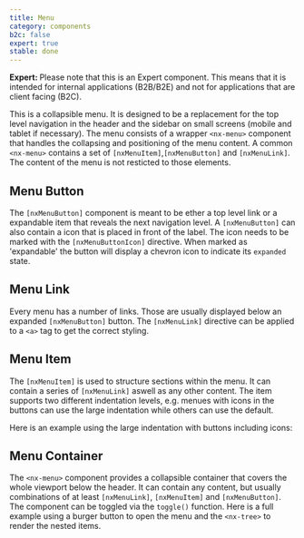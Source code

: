 ```yaml
---
title: Menu
category: components
b2c: false
expert: true
stable: done
---
```


<div class="docs-deprecation-warning">
  <strong>Expert: </strong>
  Please note that this is an Expert component. This means that it is intended for internal applications (B2B/B2E) and not for applications that are client facing (B2C).
</div>

This is a collapsible menu. It is designed to be a replacement for the top level navigation in the header and the sidebar on small screens (mobile and tablet if necessary).
The menu consists of a wrapper `<nx-menu>` component that handles the collapsing and positioning of the menu content.
A common `<nx-menu>` contains a set of `[nxMenuItem]`,`[nxMenuButton]` and `[nxMenuLink]`.
The content of the menu is not resticted to those elements.

## Menu Button

The `[nxMenuButton]` component is meant to be ether a top level link or a expandable item that reveals the next navigation level. A `[nxMenuButton]` can also contain a icon that is placed in front of the label.
The icon needs to be marked with the `[nxMenuButtonIcon]` directive.
When marked as 'expandable' the button will display a chevron icon to indicate its `expanded` state.

<!-- example(menu-button) -->
## Menu Link

Every menu has a number of links. Those are usually displayed below an expanded `[nxMenuButton]` button.
The `[nxMenuLink]` directive can be applied to a `<a>` tag to get the correct styling.
<!-- example(menu-link) -->

## Menu Item

The `[nxMenuItem]` is used to structure sections within the menu. It can contain a series of `[nxMenuLink]` aswell as any other content. The item supports two different indentation levels, e.g. menues with icons in the buttons can use the large indentation while others can use the default.
<!-- example(menu-item) -->

Here is an example using the large indentation with buttons including icons:
<!-- example(menu-item-with-icons) -->

## Menu Container

The `<nx-menu>` component provides a collapsible container that covers the whole viewport below the header.
It can contain any content, but usually combinations of at least `[nxMenuLink]`, `[nxMenuItem]` and `[nxMenuButton]`.
The component can be toggled via the `toggle()` function. Here is a full example using a burger button to open the menu and the `<nx-tree>` to render the nested items.
<!-- example(menu) -->

